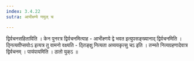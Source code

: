 ```yaml
---
index: 3.4.22
sutra: आभीक्ष्ण्ये णमुल् च

---
```

 द्विर्वचनसहिताविति । केन पुनरत्र द्विर्वचनमित्याह - आभीक्ष्णये द्वे भवत इत्युपसङ्ख्यानाद् द्विर्वचनमिति । ठ्नित्यवीप्सयोःऽ इत्यत्र तु वामनो वक्ष्यति - ठ्तिङ्क्षु नित्यता अव्ययकृत्सु चऽ इति । तन्मते नित्यग्रहणादेवात्र द्विर्वचनम् । पायंपायमिति । ठातो युक्ऽ ॥